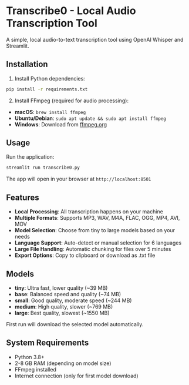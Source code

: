 # Transcribe0 - Local Audio Transcription Tool

A simple, local audio-to-text transcription tool using OpenAI Whisper and Streamlit.

## Installation

1. Install Python dependencies:
```bash
pip install -r requirements.txt
```

2. Install FFmpeg (required for audio processing):
- **macOS**: `brew install ffmpeg`
- **Ubuntu/Debian**: `sudo apt update && sudo apt install ffmpeg`
- **Windows**: Download from [ffmpeg.org](https://ffmpeg.org/download.html)

## Usage

Run the application:
```bash
streamlit run transcribe0.py
```

The app will open in your browser at `http://localhost:8501`

## Features

- **Local Processing**: All transcription happens on your machine
- **Multiple Formats**: Supports MP3, WAV, M4A, FLAC, OGG, MP4, AVI, MOV
- **Model Selection**: Choose from tiny to large models based on your needs
- **Language Support**: Auto-detect or manual selection for 6 languages
- **Large File Handling**: Automatic chunking for files over 5 minutes
- **Export Options**: Copy to clipboard or download as .txt file

## Models

- **tiny**: Ultra fast, lower quality (~39 MB)
- **base**: Balanced speed and quality (~74 MB)
- **small**: Good quality, moderate speed (~244 MB)
- **medium**: High quality, slower (~769 MB)
- **large**: Best quality, slowest (~1550 MB)

First run will download the selected model automatically.

## System Requirements

- Python 3.8+
- 2-8 GB RAM (depending on model size)
- FFmpeg installed
- Internet connection (only for first model download)